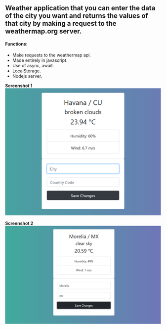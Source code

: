 ## Weather application that you can enter the data of the city you want and returns the values ​​of that city by making a request to the weathermap.org server.

#### Functions:
* Make requests to the weathermap api.
* Made entirely in javascript.
* Use of async, await.
* LocalStorage.
* Nodejs server.

**Screenshot 1**
![screenshot1](screenshot1.png)

**Screenshot 2**
![screenshot2](screenshot2.png)